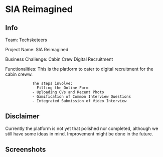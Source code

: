 # SIA Reimagined

## Info

Team: Techsketeers

Project Name: SIA Reimagined

Business Challenge: Cabin Crew Digital Recruitment

Functionalities: This is the platform to cater to digital recruitment for the cabin creww. 

                The steps involve:
                - Filling the Online Form
                - Uploading CVs and Recent Photo
                - Gamification of Common Interview Questions
                - Integrated Submission of Video Interview

## Disclaimer

Currently the platform is not yet that polished nor completed, although we still have some ideas in mind. 
Improvement might be done in the future.

## Screenshots

